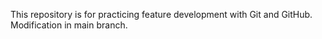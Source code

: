 This repository is for practicing feature development with Git and GitHub. 
Modification in main branch. 
